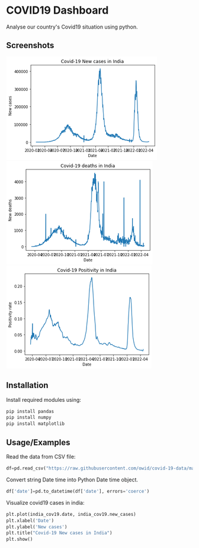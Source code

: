 
# COVID19 Dashboard

Analyse our country's Covid19 situation using python.


## Screenshots

![App Screenshot](https://raw.githubusercontent.com/shaurya121/Covid19-Dashboard/main/Screenshots/covid%20cases.png)
![App Screenshot](https://raw.githubusercontent.com/shaurya121/Covid19-Dashboard/main/Screenshots/covid%20deaths.png)
![App Screenshot](https://raw.githubusercontent.com/shaurya121/Covid19-Dashboard/main/Screenshots/positivity.png)


## Installation

Install required modules using:

```bash
pip install pandas
pip install numpy
pip install matplotlib
```
    
## Usage/Examples

Read the data from CSV file:
```python
df=pd.read_csv("https://raw.githubusercontent.com/owid/covid-19-data/master/public/data/owid-covid-data.csv")
```

Convert string Date time into Python Date time object.
```python
df['date']=pd.to_datetime(df['date'], errors='coerce')
```

Visualize covid19 cases in india:
```python
plt.plot(india_cov19.date, india_cov19.new_cases)
plt.xlabel('Date')
plt.ylabel('New cases')
plt.title("Covid-19 New cases in India")
plt.show()
```